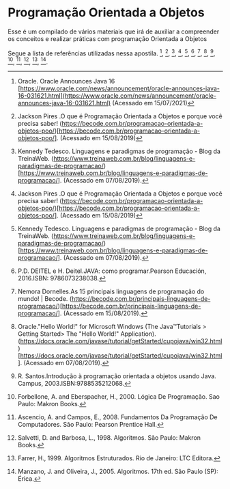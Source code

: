 # Programação Orientada a Objetos

Esse é um compilado de vários materiais que irá de auxiliar a compreender os conceitos e realizar práticas com programação Orientada a Objetos

Segue a lista de referências utilizadas nessa apostila.
[^java16], [^Pires], [^Tedesco], [^Pires], [^Tedesco], [^Deitel], [^Dornelles], [^Oracle], [^Santos], [^Forbellone], [^Ascencio], [^Salvetti], [^Farrer], [^Manzano].


[^java16]:Oracle. Oracle Announces Java 16 [https://www.oracle.com/news/announcement/oracle-announces-java-16-031621.html](https://www.oracle.com/news/announcement/oracle-announces-java-16-031621.html) (Acessado em 15/07/2021) 

[^Pires]:Jackson Pires .O que é Programação Orientada a Objetos e porque você precisa saber! (https://becode.com.br/programacao-orientada-a-objetos-poo/)[https://becode.com.br/programacao-orientada-a-objetos-poo/]. (Acessado em 15/08/2019) 

[^Tedesco]:Kennedy Tedesco. Linguagens e paradigmas de programação - Blog da TreinaWeb. (https://www.treinaweb.com.br/blog/linguagens-e-paradigmas-de-programacao/)[https://www.treinaweb.com.br/blog/linguagens-e-paradigmas-de-programacao/]. (Acessado em 07/08/2019).

[^Pires]:Jackson Pires .O que é Programação Orientada a Objetos e porque você precisa saber! (https://becode.com.br/programacao-orientada-a-objetos-poo/)[https://becode.com.br/programacao-orientada-a-objetos-poo/]. (Acessado em 15/08/2019) 

[^Tedesco]:Kennedy Tedesco. Linguagens e paradigmas de programação - Blog da TreinaWeb. (https://www.treinaweb.com.br/blog/linguagens-e-paradigmas-de-programacao/)[https://www.treinaweb.com.br/blog/linguagens-e-paradigmas-de-programacao/]. (Acessado em 07/08/2019).

[^Deitel]:P.D. DEITEL e H. Deitel.JAVA: como programar.Pearson Educación, 2016.ISBN: 9786073238038.

[^Dornelles]:Nemora  Dornelles.As 15 principais linguagens de programação do mundo! | Becode. (https://becode.com.br/principais-linguagens-de-programacao/)[https://becode.com.br/principais-linguagens-de-programacao/]. (Acessado em 15/08/2019).

[^Oracle]:Oracle."Hello World!" for Microsoft Windows (The Java™Tutorials > Getting Started> The "Hello World!" Application). (https://docs.oracle.com/javase/tutorial/getStarted/cupojava/win32.html)[https://docs.oracle.com/javase/tutorial/getStarted/cupojava/win32.html]. (Acessado em 07/08/2019).

[^Santos]:R. Santos.Introdução à programação orientada a objetos usando Java. Campus, 2003.ISBN:9788535212068.

[^Forbellone]:Forbellone, A. and Eberspacher, H., 2000. Lógica De Programação. Sao Paulo: Makron Books.

[^Ascencio]: Ascencio, A. and Campos, E., 2008. Fundamentos Da Programação De Computadores. São Paulo: Pearson Prentice Hall.

[^Salvetti]: Salvetti, D. and Barbosa, L., 1998. Algoritmos. São Paulo: Makron Books.

[^Farrer]: Farrer, H., 1999. Algoritmos Estruturados. Rio de Janeiro: LTC Editora.

[^Manzano]: Manzano, J. and Oliveira, J., 2005. Algoritmos. 17th ed. São Paulo (SP): Érica.

